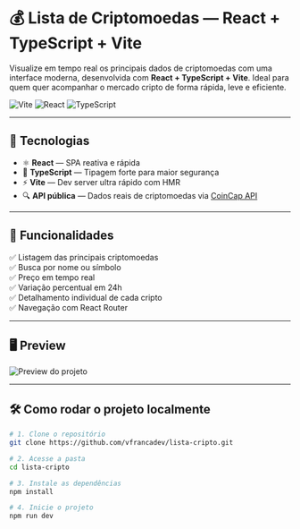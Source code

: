 # 💰 Lista de Criptomoedas — React + TypeScript + Vite

Visualize em tempo real os principais dados de criptomoedas com uma interface moderna, desenvolvida com **React + TypeScript + Vite**. Ideal para quem quer acompanhar o mercado cripto de forma rápida, leve e eficiente.

![Vite](https://img.shields.io/badge/Vite-%23646CFF?style=for-the-badge&logo=vite&logoColor=white)
![React](https://img.shields.io/badge/React-%2361DAFB?style=for-the-badge&logo=react&logoColor=white)
![TypeScript](https://img.shields.io/badge/TypeScript-%23007ACC?style=for-the-badge&logo=typescript&logoColor=white)

---

## 🚀 Tecnologias

- ⚛️ **React** — SPA reativa e rápida
- 🧠 **TypeScript** — Tipagem forte para maior segurança
- ⚡ **Vite** — Dev server ultra rápido com HMR
- 🔍 **API pública** — Dados reais de criptomoedas via [CoinCap API](https://docs.coincap.io)

---

## 📸 Funcionalidades

✅ Listagem das principais criptomoedas  
✅ Busca por nome ou símbolo  
✅ Preço em tempo real  
✅ Variação percentual em 24h  
✅ Detalhamento individual de cada cripto  
✅ Navegação com React Router

---

## 🖥️ Preview

![Preview do projeto](https://i.imgur.com/YxZKxKk.png) <!-- substitua pela imagem real do seu projeto se tiver -->

---

## 🛠️ Como rodar o projeto localmente

```bash
# 1. Clone o repositório
git clone https://github.com/vfrancadev/lista-cripto.git

# 2. Acesse a pasta
cd lista-cripto

# 3. Instale as dependências
npm install

# 4. Inicie o projeto
npm run dev
